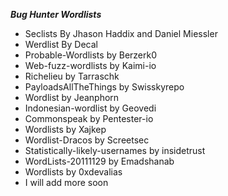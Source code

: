 ***Bug Hunter Wordlists***
* Seclists By Jhason Haddix and Daniel Miessler
* Werdlist By Decal
* Probable-Wordlists by Berzerk0
* Web-fuzz-wordlists by Kaimi-io
* Richelieu by Tarraschk
* PayloadsAllTheThings by Swisskyrepo
* Wordlist by Jeanphorn
* Indonesian-wordlist by Geovedi
* Commonspeak by Pentester-io
* Wordlists by Xajkep
* Wordlist-Dracos by Screetsec
* Statistically-likely-usernames by insidetrust
* WordLists-20111129 by Emadshanab
* Wordlists by 0xdevalias
* I will add more soon

